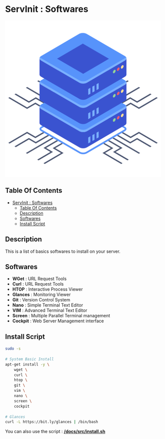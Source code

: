# ServInit : Softwares

![Icon](../icon.png)

## Table Of Contents

- [ServInit : Softwares](#servinit--softwares)
  - [Table Of Contents](#table-of-contents)
  - [Description](#description)
  - [Softwares](#softwares)
  - [Install Script](#install-script)

## Description

This is a list of basics softwares to install on your server.

## Softwares

- **WGet** : URL Request Tools
- **Curl** : URL Request Tools
- **HTOP** : Interactive Process Viewer
- **Glances** : Monitoring Viewer
- **Git** : Version Control System
- **Nano** : Simple Terminal Text Editor
- **VIM** : Advanced Terminal Text Editor
- **Screen** : Multiple Parallel Terminal management
- **Cockpit** : Web Server Management interface

## Install Script

```bash
sudo -s

# System Basic Install
apt-get install -y \
    wget \
    curl \
    htop \
    git \
    vim \
    nano \
    screen \
    cockpit

# Glances
curl -L https://bit.ly/glances | /bin/bash
```

You can also use the script : **[/docs/src/install.sh](./src/install.sh)**
